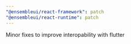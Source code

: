 ```yaml
---
"@ensembleui/react-framework": patch
"@ensembleui/react-runtime": patch
---
```


Minor fixes to improve interopability with flutter
